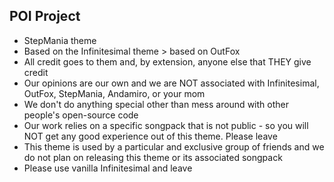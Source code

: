 ## POI Project
* StepMania theme
* Based on the Infinitesimal theme > based on OutFox
* All credit goes to them and, by extension, anyone else that THEY give credit
* Our opinions are our own and we are NOT associated with Infinitesimal, OutFox, StepMania, Andamiro, or your mom
* We don't do anything special other than mess around with other people's open-source code
* Our work relies on a specific songpack that is not public - so you will NOT get any good experience out of this theme. Please leave
* This theme is used by a particular and exclusive group of friends and we do not plan on releasing this theme or its associated songpack
* Please use vanilla Infinitesimal and leave
